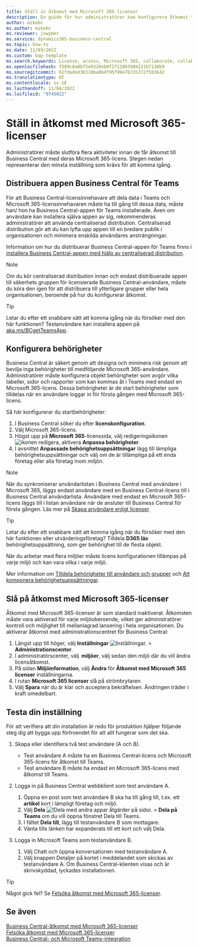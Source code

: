 ```yaml
---
title: Ställ in åtkomst med Microsoft 365-licenser
description: En guide för hur administratörer kan konfigurera åtkomst till Business Central med Microsoft 365-licenser.
author: mikebc
ms.author: mikebc
ms.reviewer: jswymer
ms.service: dynamics365-business-central
ms.topic: how-to
ms.date: 11/03/2022
ms.custom: bap-template
ms.search.keywords: License, access, Microsoft 365, collaborate, collaboration, Teams, Microsoft Teams
ms.openlocfilehash: f509c0a8bf5e9320eb0f2712863984221b7138b9
ms.sourcegitcommit: 61fdaded30310ba8bdf95f99e76335372f583642
ms.translationtype: HT
ms.contentlocale: sv-SE
ms.lasthandoff: 11/04/2022
ms.locfileid: "9745022"
---
```

# <a name="set-up-access-with-microsoft-365-licenses"></a>Ställ in åtkomst med Microsoft 365-licenser 

Administratörer måste slutföra flera aktiviteter innan de får åtkomst till Business Central med deras Microsoft 365-licens. Stegen nedan representerar den minsta inställning som krävs för att komma igång.  

## <a name="deploy-the-business-central-app-for-teams"></a>Distribuera appen Business Central för Teams 

För att Business Central-licensinnehavare att dela data i Teams och Microsoft 365-licensinnehavaren måste ha till gång till dessa data, måste han/ hon ha Business Central-appen för Teams installerade. Även om användare kan installera själva appen av sig, rekommenderas administratörer att använda centraliserad distribution. Centraliserad distribution gör att du kan lyfta upp appen till en bredare publik i organisationen och minimera enskilda användares ansträngningar. 

Information om hur du distribuerar Business Central-appen för Teams finns i [installera Business Central-appen med hjälp av centraliserad distribution](admin-teams-integration.md#installing-the-business-central-app-by-using-centralized-deployment).

> [!NOTE]
> Om du kör centraliserad distribution innan och endast distribuerade appen till säkerhets gruppen för licensierade Business Central-användare, måste du köra den igen för att distribuera till ytterligare grupper eller hela organisationen, beroende på hur du konfigurerar åtkomst.

> [!TIP]
> Letar du efter ett snabbare sätt att komma igång när du försöker med den här funktionen? Testanvändare kan installera appen på [aka.ms/BCgetTeamsApp](https://aka.ms/BCgetTeamsApp).

## <a name="configure-permissions"></a>Konfigurera behörigheter

Business Central är säkert genom att designa och minimera risk genom att bevilja inga behörigheter till medföljande Microsoft 365-användare. Administratörer måste konfigurera objekt behörigheter som avgör vilka tabeller, sidor och rapporter som kan kommas åt i Teams med endast en Microsoft 365-licens. Dessa behörigheter är de start behörigheter som tilldelas när en användare loggar in för första gången med Microsoft 365-licens. 

Så här konfigurerar du startbehörigheter:

1. I Business Central söker du efter **licenskonfiguration**.
2. Välj Microsoft 365-licens.
3. Högst upp på **Microsoft 365**-licenssida, välj redigeringsikonen ![ikonen redigera](media/edit-pencil.png), aktivera **Anpassa behörigheter**. 
4. I avsnittet **Anpassade behörighetsuppsättningar** lägg till lämpliga behörighetsuppsättningar och välj om de är tillämpliga på ett enda företag eller alla företag inom miljön.

> [!NOTE]
> När du synkroniserar användarlistan i Business Central med användare i Microsoft 365, läggs endast användare med en Business Central-licens till i Business Central användarlista. Användare med endast en Microsoft 365-licens läggs till i listan användare när de ansluter till Business Central för första gången. Läs mer på [Skapa användare enligt licenser](ui-how-users-permissions.md).

> [!TIP]
> Letar du efter ett snabbare sätt att komma igång när du försöker med den här funktionen eller utvärderingsföretag? Tilldela **D365 läs** behörighetsuppsättning, som ger behörighet till de flesta objekt.  

När du arbetar med flera miljöer måste licens konfigurationen tillämpas på varje miljö och kan vara olika i varje miljö. 

Mer information om [Tilldela behörigheter till användare och grupper](ui-define-granular-permissions.md) och [Att komponera behörighetsuppsättningar](/dynamics365/business-central/dev-itpro/developer/devenv-permissionset-composing).

## <a name="turn-on-access-with-microsoft-365-licenses"></a>Slå på åtkomst med Microsoft 365-licenser

Åtkomst med Microsoft 365-licenser är som standard inaktiverat. Åtkomsten måste vara aktiverad för varje miljöoberoende, vilket ger administratörer kontroll och möjlighet till mellanlagrad lansering i hela organisationen. Du aktiverar åtkomst med administrationscentret för Business Central: 

1. Längst upp till höger, välj **Inställningar** ![Inställningar.](media/ui-experience/settings_icon_small.png "Inställningsikon för rollcenter") > **Administrationscenter**.  
2. I administratörscenter, välj  **miljöer**, välj sedan den miljö där du vill ändra licensåtkomst. 
3. På sidan **Miljöinformation**, välj **Ändra** för **Åtkomst med Microsoft 365 licenser** inställningarna.
4. I rutan **Microsoft 365 licenser** slå på strömbrytaren. 
5. Välj **Spara** när du är klar och acceptera bekräftelsen. Ändringen träder i kraft omedelbart.

## <a name="test-your-setup"></a>Testa din inställning

För att verifiera att din installation är redo för produktion hjälper följande steg dig att bygga upp förtroendet för att allt fungerar som det ska. 

1. Skapa eller identifiera två test användare (A och B).

   - Test användare A måste ha en Business Central-licens och Microsoft 365-licens för åtkomst till Teams.
   - Test användare B måste ha endast en Microsoft 365-licens med åtkomst till Teams.

2. Logga in på Business Central webbklient som test användare A.

   1. Öppna en post som test användare B ska ha till gång till, t.ex. ett **artikel** kort i lämpligt företag och miljö.
   2. Välj **Dela** ![!Dela med andra appar åtgärder på sidor.](media/share-icon.png) > **Dela på Teams** om du vill öppna fönstret Dela till Teams.
   3. I fältet **Dela till**, lägg till testanvändare B som mottagare. 
   4. Vänta tills länken har expanderats till ett kort och välj Dela. 

3. Logga in Microsoft Teams som testanvändare B.

   1. Välj Chatt och öppna konversationen med testanvändare A. 
   2. Välj knappen Detaljer på kortet i meddelandet som skickas av testanvändare A. Om Business Central-klienten visas och är skrivskyddad, lyckades installationen. 

> [!TIP]
> Något gick fel? Se [Felsöka åtkomst med Microsoft 365-licenser](admin-access-with-m365-license-troubleshooting.md).

## <a name="see-also"></a>Se även

[Business Central-åtkomst med Microsoft 365-licenser](admin-access-with-m365-license.md#minimum-requirements)  
[Felsöka åtkomst med Microsoft 365-licenser](admin-access-with-m365-license-troubleshooting.md)  
[Business Central- och Microsoft Teams-integration](across-teams-overview.md)  